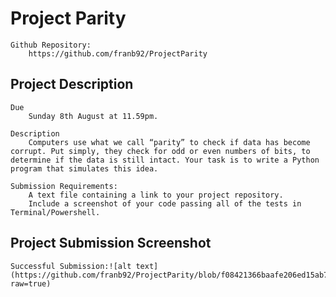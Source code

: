 # Project Parity
    Github Repository:
        https://github.com/franb92/ProjectParity

## Project Description
    Due
        Sunday 8th August at 11.59pm.

    Description
        Computers use what we call “parity” to check if data has become corrupt. Put simply, they check for odd or even numbers of bits, to determine if the data is still intact. Your task is to write a Python program that simulates this idea.

    Submission Requirements:
        A text file containing a link to your project repository.
        Include a screenshot of your code passing all of the tests in Terminal/Powershell.

## Project Submission Screenshot
    Successful Submission:![alt text](https://github.com/franb92/ProjectParity/blob/f08421366baafe206ed15ab7f923afbd1ebdf177/SuccessfulScreenshot.png?raw=true)